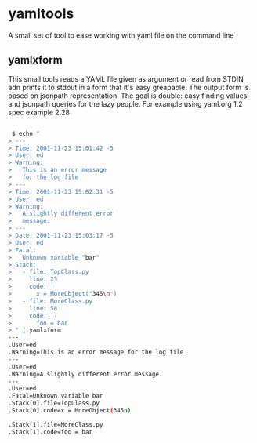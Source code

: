# yamltools
A small set of tool to ease working with yaml file on the command line

## yamlxform

This small tools reads a YAML file given as argument or read from STDIN adn prints it to stdout in a form that it's easy greapable.
The output form is based on jsonpath representation. 
The goal is double: easy finding values and jsonpath queries for the lazy people.
For example using yaml.org 1.2 spec example 2.28
```sh

 $ echo "
> ---
> Time: 2001-11-23 15:01:42 -5
> User: ed
> Warning:
>   This is an error message
>   for the log file
> ---
> Time: 2001-11-23 15:02:31 -5
> User: ed
> Warning:
>   A slightly different error
>   message.
> ---
> Date: 2001-11-23 15:03:17 -5
> User: ed
> Fatal:
>   Unknown variable "bar"
> Stack:
>   - file: TopClass.py
>     line: 23
>     code: |
>       x = MoreObject("345\n")
>   - file: MoreClass.py
>     line: 58
>     code: |-
>       foo = bar
> " | yamlxform
---
.User=ed
.Warning=This is an error message for the log file
---
.User=ed
.Warning=A slightly different error message.
---
.User=ed
.Fatal=Unknown variable bar
.Stack[0].file=TopClass.py
.Stack[0].code=x = MoreObject(345n)

.Stack[1].file=MoreClass.py
.Stack[1].code=foo = bar
```
